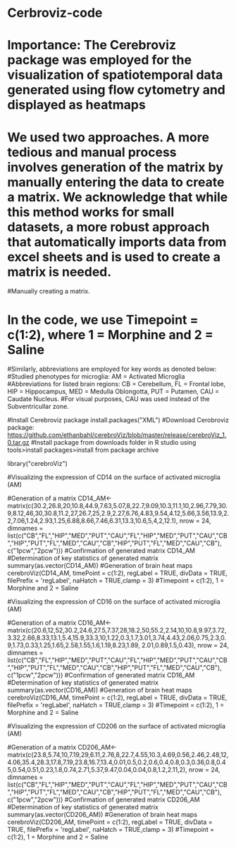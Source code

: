 # Cerbroviz-code
# Importance: The Cerebroviz package was employed for the visualization of spatiotemporal data generated using flow cytometry and displayed as heatmaps
# We used two approaches. A more tedious and manual process involves generation of the matrix by manually entering the data to create a matrix. We acknowledge that while this method works for small datasets, a more robust approach that automatically imports data from excel sheets and is used to create a matrix is needed.
#Manually creating a matrix.
# In the code, we use Timepoint = c(1:2), where 1 = Morphine and 2 = Saline
#Similarly, abbreviations are employed for key words as denoted below:
#Studied phenotypes for microglia: AM = Activated Microglia
#Abbreviations for listed brain regions: CB = Cerebellum, FL = Frontal lobe, HIP = Hippocampus, MED = Medulla Oblongotta, PUT = Putamen, CAU = Caudate Nucleus.
#For visual purposes, CAU was used instead of the Subventricullar zone.

#Install Cerebroviz package
install.packages("XML")
#Download Cerobroviz package: https://github.com/ethanbahl/cerebroViz/blob/master/release/cerebroViz_1.0.tar.gz
#Install package from downloads folder in R studio using tools>install packages>install from package archive

library("cerebroViz")

#Visualizing the expression of CD14 on the surface of activated microglia (AM)

#Generation of a matrix
CD14_AM<-matrix(c(30.2,26.8,20,10.8,44.9,7.63,5.07,8,22.7,9.09,10.3,11.1,10,2.96,7.79,30.9,8.12,46,30,30.8,11.2,27,26.7,25,2.9,2.27,6.76,4.83,9.54,4.12,5.66,3.56,13.9,2.2,7.06,1.24,2.93,1.25,6.88,8.66,7.46,6.31,13.3,10.6,5,4,2,12.1), nrow = 24, dimnames = list(c("CB","FL","HIP","MED","PUT","CAU","FL","HIP","MED","PUT","CAU","CB","HIP","PUT","FL","MED","CAU","CB","HIP","PUT","FL","MED","CAU","CB"), c("1pcw","2pcw")))
#Confirmation of generated matrix
CD14_AM 
#Determination of key statistics of generated matrix
summary(as.vector(CD14_AM))
#Generation of brain heat maps
cerebroViz(CD14_AM, timePoint = c(1:2), regLabel = TRUE, divData = TRUE, filePrefix = 'regLabel', naHatch = TRUE,clamp = 3)
#Timepoint = c(1:2), 1 = Morphine and 2 = Saline

#Visualizing the expression of CD16 on the surface of activated microglia (AM)

#Generation of a matrix
CD16_AM<-matrix(c(20.6,12,52,30.2,24.6,27.5,7.37,28,18.2,50,55.2,2.14,10,10.8,9.97,3.72,3.32,2.66,8.33,13.1,5.4,15.9,33.3,10,1.22,0.3,1.7,3.01,3.74,4.43,2.06,0.75,2.3,0.9,1.73,0.33,1.25,1.65,2.58,1.55,1.6,1.19,8.23,1.89,	2.01,0.89,1.5,0.43), nrow = 24, dimnames = list(c("CB","FL","HIP","MED","PUT","CAU","FL","HIP","MED","PUT","CAU","CB","HIP","PUT","FL","MED","CAU","CB","HIP","PUT","FL","MED","CAU","CB"), c("1pcw","2pcw")))
#Confirmation of generated matrix
CD16_AM
#Determination of key statistics of generated matrix
summary(as.vector(CD16_AM))
#Generation of brain heat maps
cerebroViz(CD16_AM, timePoint = c(1:2), regLabel = TRUE, divData = TRUE, filePrefix = 'regLabel', naHatch = TRUE,clamp = 3)
#Timepoint = c(1:2), 1 = Morphine and 2 = Saline

#Visualizing the expression of CD206 on the surface of activated microglia (AM)

#Generation of a matrix
CD206_AM<-matrix(c(23.8,5.74,10,7.19,29,6.11,2.76,8,22.7,4.55,10.3,4.69,0.56,2.46,2.48,12,4.06,35.4,28.3,17.8,7.19,23.8,16.7,13.4,0.01,0.5,0.2,0.6,0.4,0.8,0.3,0.36,0.8,0.45,0.54,0.51,0.23,1.8,0.74,2.71,5.37,9.47,0.04,0.04,0.8,1.2,2.11,2), nrow = 24, dimnames = list(c("CB","FL","HIP","MED","PUT","CAU","FL","HIP","MED","PUT","CAU","CB","HIP","PUT","FL","MED","CAU","CB","HIP","PUT","FL","MED","CAU","CB"), c("1pcw","2pcw"))) 
#Confirmation of generated matrix
CD206_AM
#Determination of key statistics of generated matrix
summary(as.vector(CD206_AM))
#Generation of brain heat maps
cerebroViz(CD206_AM, timePoint = c(1:2), regLabel = TRUE, divData = TRUE, filePrefix = 'regLabel', naHatch = TRUE,clamp = 3)
#Timepoint = c(1:2), 1 = Morphine and 2 = Saline

